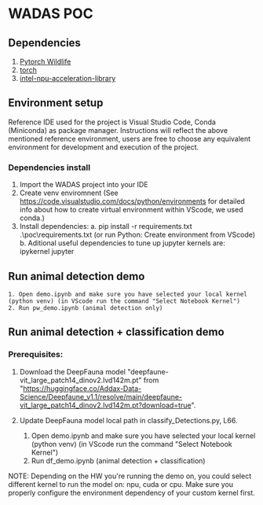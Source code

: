 # WADAS POC

## Dependencies
1. [Pytorch Wildlife](https://github.com/microsoft/CameraTraps)
2. [torch](https://pytorch.org/)
3. [intel-npu-acceleration-library](https://github.com/intel/intel-npu-acceleration-library)

## Environment setup
Reference IDE used for the project is Visual Studio Code, Conda (Miniconda) as package manager.
Instructions will reflect the above mentioned reference environment, users are free to choose any equivalent environment for development and execution of the project.

### Dependencies install ###
   1. Import the WADAS project into your IDE 
   2. Create venv enviromnent (See https://code.visualstudio.com/docs/python/environments for detailed info about how to create virtual environment within VScode, we used conda.)
   3. Install dependencies: 
      a. pip install -r requirements.txt .\poc\requirements.txt (or run Python: Create environment from VScode)
      b. Aditional useful dependencies to tune up jupyter kernels are: ipykernel jupyter
## Run animal detection demo
    1. Open demo.ipynb and make sure you have selected your local kernel (python venv) (in VScode run the command "Select Notebook Kernel")
    2. Run pw_demo.ipynb (animal detection only)

## Run animal detection + classification demo
### Prerequisites:
 1. Download the DeepFauna model "deepfaune-vit_large_patch14_dinov2.lvd142m.pt" from "https://huggingface.co/Addax-Data-Science/Deepfaune_v1.1/resolve/main/deepfaune-vit_large_patch14_dinov2.lvd142m.pt?download=true".
 2. Update DeepFauna model local path in classify_Detections.py, L66.


    1. Open demo.ipynb and make sure you have selected your local kernel (python venv) (in VScode run the command "Select Notebook Kernel")
    2. Run df_demo.ipynb (animal detection + classification)          

NOTE: Depending on the HW you're running the demo on, you could select different kernel to run the model on: npu, cuda or cpu. Make sure you properly configure the environment dependency of your custom kernel first.